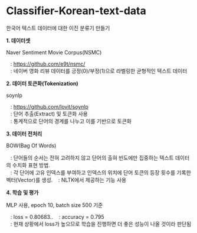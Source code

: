 # Classifier-Korean-text-data
한국어 텍스트 데이터에 대한 이진 분류기 만들기

**1. 데이터셋**

Naver Sentiment Movie Corpus(NSMC)

&nbsp;&nbsp; : https://github.com/e9t/nsmc/  
&nbsp;&nbsp; : 네이버 영화 리뷰 데이터를 긍정(0)/부정(1)으로 라벨링한 균형적인 텍스트 데이터
  
  
**2. 데이터 토큰화(Tokenization)**  

soynlp  

&nbsp;&nbsp; : https://github.com/lovit/soynlp  
&nbsp;&nbsp; : 단어 추출(Extract) 및 토큰화 사용  
&nbsp;&nbsp; : 통계적으로 단어의 경계를 나누고 이를 기반으로 토큰화
  
  
**3. 데이터 전처리**  

BOW(Bag Of Words)  

&nbsp;&nbsp; : 단어들의 순서는 전혀 고려하지 않고 단어의 출혀 빈도에만 집중하는 텍스트 데이터의 수치화 표현 방법.  
&nbsp;&nbsp; : 각 단어에 고유 인덱스를 부여하고 인덱스의 위치에 단어 토큰의 등장 횟수를 기록한 벡터(Vector)를 생성. 
&nbsp;&nbsp; : NLTK에서 제공하는 기능 사용  
  
  
**4. 학습 및 평가**  

MLP 사용, epoch 10, batch size 500 기준  

&nbsp;&nbsp; : loss = 0.80683..
&nbsp;&nbsp; : accuracy = 0.795  
&nbsp;&nbsp; : 현재 상황에서 loss가 높으므로 학습을 진행하면 더 좋은 성능이 나올 것이라 판단됨
